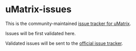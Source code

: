 # uMatrix-issues

This is the community-maintained [issue tracker for uMatrix](https://github.com/uBlockOrigin/uMatrix-issues/issues).

Issues will be first validated here.

Validated issues will be sent to the [official issue tracker](https://github.com/gorhill/uMatrix/issues).
